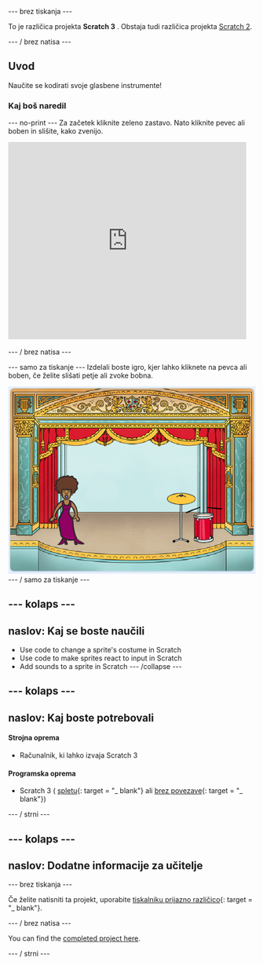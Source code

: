 \--- brez tiskanja \---

To je različica projekta **Scratch 3** . Obstaja tudi različica projekta [Scratch 2](https://projects.raspberrypi.org/en/projects/rock-band-scratch2).

\--- / brez natisa \---

## Uvod

Naučite se kodirati svoje glasbene instrumente!

### Kaj boš naredil

\--- no-print \--- Za začetek kliknite zeleno zastavo. Nato kliknite pevec ali boben in slišite, kako zvenijo.

<div class="scratch-preview">
  <iframe allowtransparency="true" width="485" height="402" src="https://scratch.mit.edu/projects/embed/276872220/?autostart=false" frameborder="0" scrolling="no"></iframe>
</div>

\--- / brez natisa \---

\--- samo za tiskanje \--- Izdelali boste igro, kjer lahko kliknete na pevca ali boben, če želite slišati petje ali zvoke bobna.

![posnetek igre](images/demo.png) \--- / samo za tiskanje \---

## \--- kolaps \---

## naslov: Kaj se boste naučili

+ Use code to change a sprite's costume in Scratch
+ Use code to make sprites react to input in Scratch
+ Add sounds to a sprite in Scratch \--- /collapse \---

## \--- kolaps \---

## naslov: Kaj boste potrebovali

#### Strojna oprema

+ Računalnik, ki lahko izvaja Scratch 3

#### Programska oprema

+ Scratch 3 ( [spletu](http://rpf.io/scratchon){: target = "_ blank"} ali [brez povezave](http://rpf.io/scratchoff){: target = "_ blank"})

\--- / strni \---

## \--- kolaps \---

## naslov: Dodatne informacije za učitelje

\--- brez tiskanja \---

Če želite natisniti ta projekt, uporabite [tiskalniku prijazno različico](https://projects.raspberrypi.org/en/projects/rock-band/print){: target = "_ blank"}.

\--- / brez natisa \---

You can find the [completed project here](http://rpf.io/p/en/rock-band-get).

\--- / strni \---